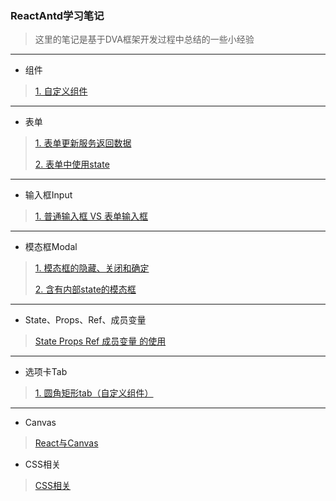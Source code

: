 ### ReactAntd学习笔记
>这里的笔记是基于DVA框架开发过程中总结的一些小经验
---

* 组件
>[1. 自定义组件](https://github.com/sheenden0722/ReactAntdNotes/tree/master/ComponentModule)
---
* 表单
>[1. 表单更新服务返回数据](https://github.com/sheenden0722/ReactAntdNotes/tree/master/Form/formUpdata)
>
>[2. 表单中使用state](https://github.com/sheenden0722/ReactAntdNotes/tree/master/Form/formUseState)
---
* 输入框Input
>[1. 普通输入框 VS 表单输入框](https://github.com/sheenden0722/ReactAntdNotes/tree/master/Input)
---
* 模态框Modal
>[1. 模态框的隐藏、关闭和确定](https://github.com/sheenden0722/ReactAntdNotes/tree/master/Modal/hideAndCloseModal)
>
>[2. 含有内部state的模态框](https://github.com/sheenden0722/ReactAntdNotes/tree/master/Modal/innerStateModal)
---
* State、Props、Ref、成员变量
>[State Props Ref 成员变量 的使用](https://github.com/sheenden0722/ReactAntdNotes/tree/master/StatePropsRef)
---
* 选项卡Tab
>[1. 圆角矩形tab（自定义组件）](https://github.com/sheenden0722/ReactAntdNotes/tree/master/Tabs/squareTab)

------

- Canvas

> [React与Canvas](https://github.com/sheenden0722/ReactAntdNotes/tree/master/Canvas)

- CSS相关

> [CSS相关](https://github.com/sheenden0722/ReactAntdNotes/tree/master/CSSrelate/cssLayout)


